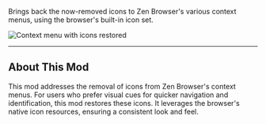 
Brings back the now-removed icons to Zen Browser's various context menus, using the browser's built-in icon set.

![Context menu with icons restored](context_menu_with_icons.png)

---

## About This Mod

This mod addresses the removal of icons from Zen Browser's context menus. For users who prefer visual cues for quicker navigation and identification, this mod restores these icons. It leverages the browser's native icon resources, ensuring a consistent look and feel.
